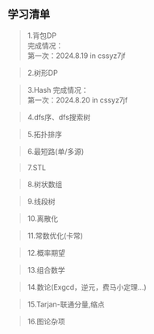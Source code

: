 ## 学习清单
>1.背包DP  
>完成情况：  
>第一次：2024.8.19 in cssyz7jf

>2.树形DP

>3.Hash
>完成情况：  
>第一次：2024.8.20 in cssyz7jf

>4.dfs序、dfs搜索树

>5.拓扑排序

>6.最短路(单/多源)

>7.STL

>8.树状数组

>9.线段树

>10.离散化

>11.常数优化(卡常)

>12.概率期望

>13.组合数学

>14.数论(Exgcd，逆元，费马小定理...)

>15.Tarjan-联通分量,缩点

>16.图论杂项
